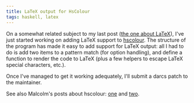 ```yaml
---
title: LaTeX output for HsColour
tags: haskell, latex
---
```


On a somewhat related subject to my last post (<a href="http://interestingexperience.blogspot.com/2006/05/wanted-latex-packages.html">the one about LaTeX</a>), I've just started working on adding LaTeX support to <a href="http://www.cs.york.ac.uk/fp/darcs/hscolour/">hscolour</a>. The structure of the program has made it easy to add support for LaTeX output: all I had to do is add two items to a pattern match (for option handling), and define a function to render the code to LaTeX (plus a few helpers to escape LaTeX special characters, <emph>etc.</emph>).

Once I've managed to get it working adequately, I'll submit a darcs patch to the maintainer.

See also Malcolm's posts about hscolour: <a href="http://nhc98.blogspot.com/2005/12/colourising-code.html">one</a> and <a href="http://nhc98.blogspot.com/2006/01/improvements-to-hscolour.html">two</a>.
